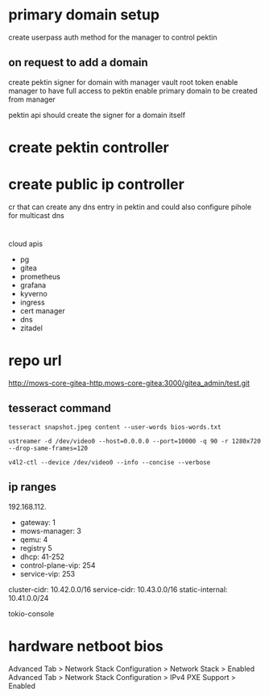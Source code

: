 # primary domain setup

create userpass auth method for the manager to control pektin

## on request to add a domain

create pektin signer for domain with manager vault root token
enable manager to have full access to pektin
enable primary domain to be created from manager

pektin api should create the signer for a domain itself

# create pektin controller

# create public ip controller

cr that can create any dns entry in pektin and could also configure pihole for multicast dns

#

cloud apis

-   pg
-   gitea
-   prometheus
-   grafana
-   kyverno
-   ingress
-   cert manager
-   dns
-   zitadel

# repo url

http://mows-core-gitea-http.mows-core-gitea:3000/gitea_admin/test.git

## tesseract command

`tesseract snapshot.jpeg content --user-words bios-words.txt`

`ustreamer -d /dev/video0 --host=0.0.0.0 --port=10000 -q 90 -r 1280x720 --drop-same-frames=120`

`v4l2-ctl --device /dev/video0 --info --concise --verbose`

## ip ranges

192.168.112.

-   gateway: 1
-   mows-manager: 3
-   qemu: 4
-   registry 5
-   dhcp: 41-252
-   control-plane-vip: 254
-   service-vip: 253

cluster-cidr: 10.42.0.0/16
service-cidr: 10.43.0.0/16
static-internal: 10.41.0.0/24

tokio-console

# hardware netboot bios

Advanced Tab > Network Stack Configuration > Network Stack > Enabled
Advanced Tab > Network Stack Configuration > IPv4 PXE Support > Enabled
